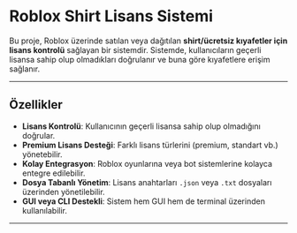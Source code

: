 # Roblox Shirt Lisans Sistemi

Bu proje, Roblox üzerinde satılan veya dağıtılan **shirt/ücretsiz kıyafetler için lisans kontrolü** sağlayan bir sistemdir. Sistemde, kullanıcıların geçerli lisansa sahip olup olmadıkları doğrulanır ve buna göre kıyafetlere erişim sağlanır.

---

## Özellikler

- **Lisans Kontrolü**: Kullanıcının geçerli lisansa sahip olup olmadığını doğrular.
- **Premium Lisans Desteği**: Farklı lisans türlerini (premium, standart vb.) yönetebilir.
- **Kolay Entegrasyon**: Roblox oyunlarına veya bot sistemlerine kolayca entegre edilebilir.
- **Dosya Tabanlı Yönetim**: Lisans anahtarları `.json` veya `.txt` dosyaları üzerinden yönetilebilir.
- **GUI veya CLI Destekli**: Sistem hem GUI hem de terminal üzerinden kullanılabilir.

---

